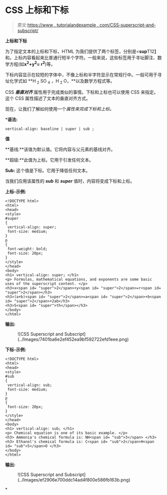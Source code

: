 # CSS 上标和下标

> 原文:[https://www . tutorialandexample . com/CSS-superscript-and-subscript/](https://www.tutorialandexample.com/css-superscript-and-subscript/)

**上标和下标**

为了指定文本的上标和下标，HTML 为我们提供了两个标签，分别是<**sup**T12】和<T2sub>。上标内容看起来比普通行短半个字符。一般来说，这些标签用于寻址脚注、数学方程(如**x<sup>2</sup>+y<sup>2</sup>= r<sup>2</sup>**)等。

下标内容显示在较短的字体中，不像上标和半字符显示在常规行中。一般可用于寻址化学式如 **H <sub>2</sub> SO <sub>4</sub> ，H <sub>2</sub> O，**以及数学方程式等。

CSS ***垂直对齐*** 属性用于完成类似的事情。下标和上标也可以使用 CSS 来指定。这个 CSS 属性描述了文本的垂直对齐方式。

现在，让我们了解如何使用一个*属性来完成下标和上标。*

 ***语法:**

```
vertical-align: baseline | super | sub ;  
```

**值**

**基线:**该值为默认值。它将内容与父元素的基线对齐。

**超级:**此值为上标。它用于引发任何文本。

**Sub:** 这个值是下标。它用于降低任何文本。

当我们应用该属性的 ***sub*** 和 ***super*** 值时，内容将变成下标和上标。

**上标-示例:**

```
<!DOCTYPE html>
<html>
<head>
<style>
#super
{
 vertical-align: super;
 font-size: medium;
}
p
{
 font-weight: bold;
 font-size: 20px;
}
</style>
</head>
<body>
<h1> vertical-align: super; </h1>
<p> Formulas, mathematical equations, and exponents are some basic uses of the superscript content. </p>
<h3>x<span id= "super">2</span>+y<span id= "super">2</span>=r<span id= "super">2</span></h3>
<h3>(a+b)<span id= "super">2</span>=a<span id= "super">2</span>+b<span id= "super">2</span>+2ab</h3>
<h3>5<span id= "super">th</span></h3>
</body>
</html>
```

**输出:**

<figure class="wp-block-image size-large">![CSS Superscript and Subscript](../Images/7401ba6e2ef452ea9bf592722efd1eee.png)</figure>

**下标-示例:**

```
<!DOCTYPE html>
<html>
<head>
<style>
#sub
{
 vertical-align: sub;
 font-size: medium;
}
p
{
 font-size: 20px;
}
</style>
</head>
<body>
<h1> vertical-align: sub; </h1>
<p> Chemical equation is one of its basic example. </p>
<h3> Ammonia's chemical formula is: NH<span id= "sub">3</span> </h3>
<h3> Ethanol's chemical formula is: C<span id= "sub">2</span>H<span id= "sub">5</span>O </h3>
</body>
</html>
```

**输出:**

<figure class="wp-block-image size-large">![CSS Superscript and Subscript](../Images/ef2906e700ddc14ad4f800e586fb163b.png)</figure>*